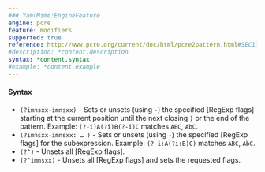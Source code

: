 ```yaml
---
### YamlMime:EngineFeature
engine: pcre
feature: modifiers
supported: true
reference: http://www.pcre.org/current/doc/html/pcre2pattern.html#SEC13
#description: *content.description
syntax: *content.syntax
#example: *content.example
---
```

#### Syntax

- `(?imnsxx-imnsxx)` - Sets or unsets (using `-`) the specified [RegExp flags] starting at the current position until the next closing `)` or the end of the pattern. Example: `(?-i)A(?i)B(?-i)C` matches `ABC`, `AbC`.
- `(?imnsxx-imnsxx: … )` - Sets or unsets (using `-`) the specified [RegExp flags] for the subexpression. Example: `(?-i:A(?i:B)C)` matches `ABC`, `AbC`.
- `(?^)` - Unsets all [RegExp flags].
- `(?^imnsxx)` - Unsets all [RegExp flags] and sets the requested flags.